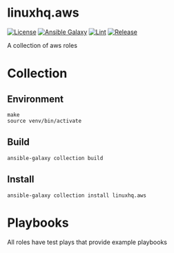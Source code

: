 # linuxhq.aws

[![License](https://img.shields.io/badge/license-GPLv3-lightgreen)](https://www.gnu.org/licenses/gpl-3.0.en.html#license-text)
[![Ansible Galaxy](https://img.shields.io/badge/collection-linuxhq.aws-blue)](https://galaxy.ansible.com/linuxhq/aws)
[![Lint](https://github.com/linuxhq/ansible-collection-aws/actions/workflows/pre-commit.yml/badge.svg)](https://github.com/linuxhq/ansible-collection-aws/actions/workflows/pre-commit.yml)
[![Release](https://github.com/linuxhq/ansible-collection-aws/actions/workflows/release.yml/badge.svg)](https://github.com/linuxhq/ansible-collection-aws/actions/workflows/release.yml)

A collection of aws roles

# Collection

## Environment

    make
    source venv/bin/activate

## Build

    ansible-galaxy collection build

## Install

    ansible-galaxy collection install linuxhq.aws

# Playbooks

All roles have test plays that provide example playbooks
